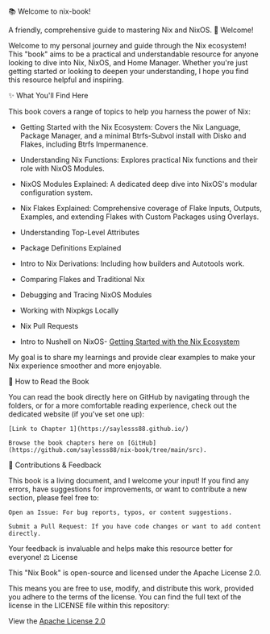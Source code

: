 📚 Welcome to nix-book!

A friendly, comprehensive guide to mastering Nix and NixOS.
👋 Welcome!

Welcome to my personal journey and guide through the Nix ecosystem! This "book"
aims to be a practical and understandable resource for anyone looking to dive
into Nix, NixOS, and Home Manager. Whether you're just getting started or
looking to deepen your understanding, I hope you find this resource helpful
and inspiring.

✨ What You'll Find Here

This book covers a range of topics to help you harness the power of Nix:

- Getting Started with the Nix Ecosystem: Covers the Nix Language, Package
  Manager, and a minimal Btrfs-Subvol install with Disko and Flakes, including
  Btrfs Impermanence.

- Understanding Nix Functions: Explores practical Nix functions and their role
  with NixOS Modules.

- NixOS Modules Explained: A dedicated deep dive into NixOS's modular
  configuration system.

- Nix Flakes Explained: Comprehensive coverage of Flake Inputs, Outputs,
  Examples, and extending Flakes with Custom Packages using Overlays.

- Understanding Top-Level Attributes

- Package Definitions Explained

- Intro to Nix Derivations: Including how builders and Autotools work.

- Comparing Flakes and Traditional Nix

- Debugging and Tracing NixOS Modules

- Working with Nixpkgs Locally

- Nix Pull Requests

- Intro to Nushell on NixOS- [Getting Started with the Nix Ecosystem](./Getting_Started_with_Nix_1.md)

My goal is to share my learnings and provide clear examples to make your Nix
experience smoother and more enjoyable.

📖 How to Read the Book

You can read the book directly here on GitHub by navigating through the folders, or for a more comfortable reading experience, check out the dedicated website (if you've set one up):

    [Link to Chapter 1](https://saylesss88.github.io/)

    Browse the book chapters here on [GitHub](https://github.com/saylesss88/nix-book/tree/main/src).

🙏 Contributions & Feedback

This book is a living document, and I welcome your input! If you find any errors, have suggestions for improvements, or want to contribute a new section, please feel free to:

    Open an Issue: For bug reports, typos, or content suggestions.

    Submit a Pull Request: If you have code changes or want to add content directly.

Your feedback is invaluable and helps make this resource better for everyone!
⚖️ License

This "Nix Book" is open-source and licensed under the Apache License 2.0.

This means you are free to use, modify, and distribute this work, provided you
adhere to the terms of the license. You can find the full text of the license
in the LICENSE file within this repository:

View the [Apache License 2.0](https://github.com/saylesss88/nix-book/tree/main?tab=Apache-2.0-1-ov-file)
